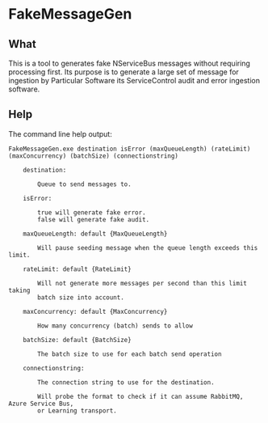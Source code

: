 # FakeMessageGen

## What

This is a tool to generates fake NServiceBus messages without requiring processing first. Its purpose is to generate a large set of message for ingestion by Particular Software its ServiceControl audit and error ingestion software.

## Help

The command line help output:

```
FakeMessageGen.exe destination isError (maxQueueLength) (rateLimit) (maxConcurrency) (batchSize) (connectionstring)
  
    destination: 
    
        Queue to send messages to.
    
    isError:
    
        true will generate fake error.
        false will generate fake audit.
    
    maxQueueLength: default {MaxQueueLength}
    
        Will pause seeding message when the queue length exceeds this limit.
    
    rateLimit: default {RateLimit}
    
        Will not generate more messages per second than this limit taking
        batch size into account.
                    
    maxConcurrency: default {MaxConcurrency}
    
        How many concurrency (batch) sends to allow
    
    batchSize: default {BatchSize}
     
        The batch size to use for each batch send operation
    
    connectionstring:
    
        The connection string to use for the destination.
    
        Will probe the format to check if it can assume RabbitMQ, Azure Service Bus,
        or Learning transport.
```
